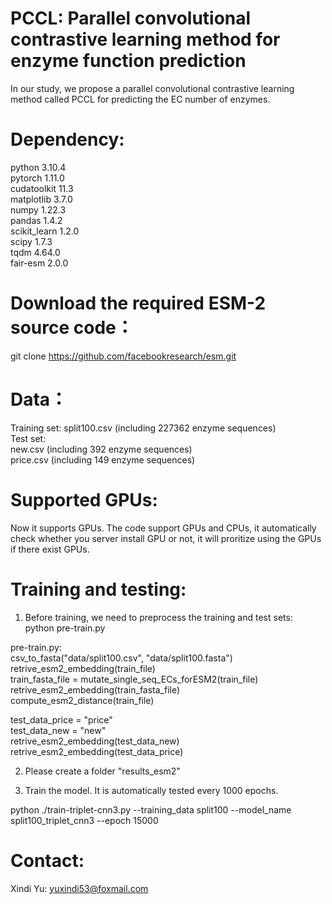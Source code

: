 # PCCL: Parallel convolutional contrastive learning method for enzyme function prediction
In our study, we propose a parallel convolutional contrastive learning method called PCCL for predicting the EC number of enzymes.
# Dependency:
python 3.10.4 <br>
pytorch 1.11.0 <br>
cudatoolkit 11.3 <br>
matplotlib 3.7.0 <br>
numpy 1.22.3 <br>
pandas 1.4.2 <br>
scikit_learn 1.2.0 <br>
scipy 1.7.3 <br>
tqdm 4.64.0 <br>
fair-esm 2.0.0 <br>
# Download the required ESM-2 source code：
git clone https://github.com/facebookresearch/esm.git

# Data：
Training set: split100.csv (including 227362 enzyme sequences) <br>
Test set:  <br>
new.csv (including 392 enzyme sequences) <br>
price.csv (including 149 enzyme sequences) <br>

# Supported GPUs:
Now it supports GPUs. The code support GPUs and CPUs, it automatically check whether you server install GPU or not, it will proritize using the GPUs if there exist GPUs.

# Training and testing:

1. Before training, we need to preprocess the training and test sets: <br>
 python pre-train.py <br>

 pre-train.py:<br>
  csv_to_fasta("data/split100.csv", "data/split100.fasta") <br>
  retrive_esm2_embedding(train_file) <br>
  train_fasta_file = mutate_single_seq_ECs_forESM2(train_file) <br>
  retrive_esm2_embedding(train_fasta_file) <br>
  compute_esm2_distance(train_file) <br>

  test_data_price = "price" <br>
  test_data_new = "new" <br>
  retrive_esm2_embedding(test_data_new) <br>
  retrive_esm2_embedding(test_data_price) <br>

2. Please create a folder "results_esm2"

3. Train the model. It is automatically tested every 1000 epochs. <br>

python ./train-triplet-cnn3.py --training_data split100 --model_name split100_triplet_cnn3 --epoch 15000 <br>
# Contact:
Xindi Yu: yuxindi53@foxmail.com
